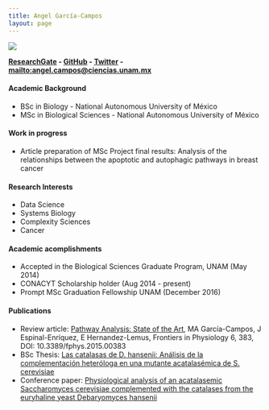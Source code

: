 ```yaml
---
title: Angel García-Campos
layout: page
---
```

![][image]

__[ResearchGate][1] - [GitHub][2] - [Twitter][3] - <mailto:angel.campos@ciencias.unam.mx>__

#### Academic Background

* BSc in Biology - National Autonomous University of México
* MSc in Biological Sciences - National Autonomous University of México

#### Work in progress
* Article preparation of MSc Project final results: Analysis of the relationships between the apoptotic and
autophagic pathways in breast cancer

#### Research Interests
* Data Science
* Systems Biology
* Complexity Sciences
* Cancer

#### Academic acomplishments
* Accepted in the Biological Sciences Graduate Program, UNAM (May 2014)
* CONACYT Scholarship holder (Aug 2014 - present)
* Prompt MSc Graduation Fellowship UNAM (December 2016)

#### Publications

* Review article: [Pathway Analysis: State of the Art][C], MA García-Campos, J Espinal-Enríquez, E Hernandez-Lemus, Frontiers in Physiology 6, 383, DOI: 10.3389/fphys.2015.00383
* BSc Thesis: [Las catalasas de D. hansenii: Análisis de la complementación
heteróloga en una mutante acatalasémica de S. cerevisiae][B]
* Conference paper: [Physiological analysis of an acatalasemic Saccharomyces
cerevisiae complemented with the catalases from the euryhaline yeast
Debaryomyces hansenii][A]

[image]:https://cloud.githubusercontent.com/assets/9357097/13789860/87fc19c6-eaab-11e5-839c-2d413fd3a5ea.jpg

[A]: https://www.researchgate.net/publication/278683392_Physiological_analysis_of_an_acatalasemic_Saccharomyces_cerevisiae_complemented_with_the_catalases_from_the_euryhaline_yeast_Debaryomyces_hanse
[B]: https://www.researchgate.net/publication/278683656_Las_catalasas_de_D._hansenii_Anlisis_de_la_complementacin_heterloga_en_una_mutante_acatalasmica_de_S._cerevisiae
[C]: http://dx.doi.org/10.3389/fphys.2015.00383
[1]: https://www.researchgate.net/profile/Angel_Garcia-Campos
[2]: https://github.com/AngelCampos
[3]: https://twitter.com/FangOokami
